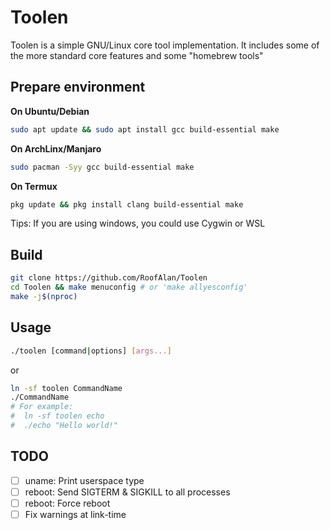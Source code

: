# Toolen
Toolen is a simple GNU/Linux core tool implementation. It includes some of the more standard core features and some "homebrew tools"

## Prepare environment
**On Ubuntu/Debian**
```bash
sudo apt update && sudo apt install gcc build-essential make
```
**On ArchLinx/Manjaro**
```bash
sudo pacman -Syy gcc build-essential make
```

**On Termux**
```bash
pkg update && pkg install clang build-essential make
```

Tips: If you are using windows, you could use Cygwin or WSL

## Build
```bash
git clone https://github.com/RoofAlan/Toolen
cd Toolen && make menuconfig # or 'make allyesconfig'
make -j$(nproc)
```

## Usage
```bash
./toolen [command|options] [args...]
```
or
```bash
ln -sf toolen CommandName
./CommandName
# For example:
#  ln -sf toolen echo
#  ./echo "Hello world!"
```

## TODO
- [ ] uname: Print userspace type
- [ ] reboot: Send SIGTERM & SIGKILL to all processes
- [ ] reboot: Force reboot
- [ ] Fix warnings at link-time
